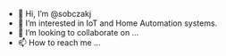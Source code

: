 - 👋 Hi, I’m @sobczakj
- 👀 I’m interested in IoT and Home Automation systems.
- 💞️ I’m looking to collaborate on ...
- 📫 How to reach me ...

<!---
sobczakj/sobczakj is a ✨ special ✨ repository because its `README.md` (this file) appears on your GitHub profile.
You can click the Preview link to take a look at your changes.
--->
